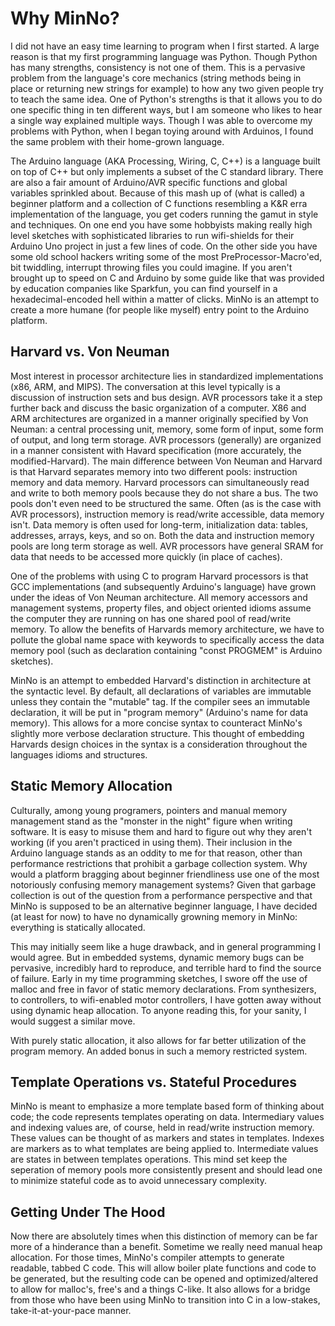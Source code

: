 # Why MinNo?

I did not have an easy time learning to program when I first started. A large reason is that my first programming language was Python. Though Python has many strengths, consistency is not one of them. This is a pervasive problem from the language's core mechanics (string methods being in place or returning new strings for example) to how any two given people try to teach the same idea. One of Python's strengths is that it allows you to do one specific thing in ten different ways, but I am someone who likes to hear a single way explained multiple ways. Though I was able to overcome my problems with Python, when I began toying around with Arduinos, I found the same problem with their home-grown language.

The Arduino language (AKA Processing, Wiring, C, C++) is a language built on top of C++ but only implements a subset of the C standard library. There are also a fair amount of Arduino/AVR specific functions and global variables sprinkled about. Because of this mash up of (what is called) a beginner platform and a collection of C functions resembling a K&R erra implementation of the language, you get coders running the gamut in style and techniques. On one end you have some hobbyists making really high level sketches with sophisticated libraries to run wifi-shields for their Arduino Uno project in just a few lines of code. On the other side you have some old school hackers writing some of the most PreProcessor-Macro'ed, bit twiddling, interrupt throwing files you could imagine. If you aren't brought up to speed on C and Arduino by some guide like that was provided by education companies like Sparkfun, you can find yourself in a hexadecimal-encoded hell within a matter of clicks. MinNo is an attempt to create a more humane (for people like myself) entry point to the Arduino platform.

## Harvard vs. Von Neuman
Most interest in processor architecture lies in standardized implementations (x86, ARM, and MIPS). The conversation at this level typically is a discussion of instruction sets and bus design. AVR processors take it a step further back and discuss the basic organization of a computer. X86 and ARM architectures are organized in a manner originally specified by Von Neuman: a central processing unit, memory, some form of input, some form of output, and long term storage. AVR processors (generally) are organized in a manner consistent with Havard specification (more accurately, the modified-Harvard). The main difference between Von Neuman and Harvard is that Harvard separates memory into two different pools: instruction memory and data memory. Harvard processors can simultaneously read and write to both memory pools because they do not share a bus. The two pools don't even need to be structured the same. Often (as is the case with AVR processors), instruction memory is read/write accessible, data memory isn't. Data memory is often used for long-term, initialization data: tables, addresses, arrays, keys, and so on. Both the data and instruction memory pools are long term storage as well. AVR processors have general SRAM for data that needs to be accessed more quickly (in place of caches).

One of the problems with using C to program Harvard processors is that GCC implementations (and subsequently Arduino's language) have grown under the ideas of Von Neuman architecture. All memory accessors and management systems, property files, and object oriented idioms assume the computer they are running on has one shared pool of read/write memory. To allow the benefits of Harvards memory architecture, we have to pollute the global name space with keywords to specifically access the data memory pool (such as declaration containing "const PROGMEM" is Arduino sketches).

MinNo is an attempt to embedded Harvard's  distinction in architecture at the syntactic level. By default, all declarations of variables are immutable unless they contain the "mutable" tag. If the compiler sees an immutable declaration, it will be put in "program memory" (Arduino's name for data memory). This allows for a more concise syntax to counteract MinNo's slightly more verbose declaration structure. This thought of embedding Harvards design choices in the syntax is a consideration throughout the languages idioms and structures.

## Static Memory Allocation
Culturally, among young programers, pointers and manual memory management stand as the "monster in the night" figure when writing software. It is easy to misuse them and hard to figure out why they aren't working (if you aren't practiced in using them). Their inclusion in the Arduino language stands as an oddity to me for that reason, other than performance restrictions that prohibit a garbage collection system. Why would a platform bragging about beginner friendliness use one of the most notoriously confusing memory management systems? Given that garbage collection is out of the question from a performance perspective and that MinNo is supposed to be an alternative beginner language, I have decided (at least for now) to have no dynamically growning memory in MinNo: everything is statically allocated.

This may initially seem like a huge drawback, and in general programming I would agree. But in embedded systems, dynamic memory bugs can be pervasive, incredibly hard to reproduce, and terrible hard to find the source of failure. Early in my time programming sketches, I swore off the use of malloc and free in favor of static memory declarations. From synthesizers, to controllers, to wifi-enabled motor controllers, I have gotten away without using dynamic heap allocation. To anyone reading this, for your sanity, I would suggest a similar move.

With purely static allocation, it also allows for far better utilization of the program memory. An added bonus in such a memory restricted system. 

## Template Operations vs. Stateful Procedures
MinNo is meant to emphasize a more template based form of thinking about code; the code represents templates operating on data. Intermediary values and indexing values are, of course, held in read/write instruction memory. These values can be thought of as markers and states in templates. Indexes are markers as to what templates are being applied to. Intermediate values are states in between templates operations. This mind set keep the seperation of memory pools more consistently present and should lead one to minimize stateful code as to avoid unnecessary complexity.

## Getting Under The Hood
Now there are absolutely times when this distinction of memory can be far more of a hinderance than a benefit. Sometime we really need manual heap allocation. For those times, MinNo's compiler attempts to generate readable, tabbed C code. This will allow boiler plate functions and code to be generated, but the resulting code can be opened and optimized/altered to allow for malloc's, free's and a things C-like. It also allows for a bridge from those who have been using MinNo to transition into C in a low-stakes, take-it-at-your-pace manner.
